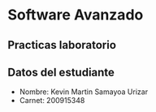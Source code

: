 # Software Avanzado

## Practicas laboratorio

## Datos del estudiante
* Nombre: Kevin Martin Samayoa Urizar
* Carnet: 200915348